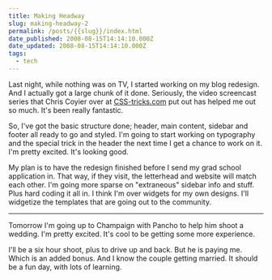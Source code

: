 ```yaml
---
title: Making Headway
slug: making-headway-2
permalink: /posts/{{slug}}/index.html
date_published: 2008-08-15T14:14:10.000Z
date_updated: 2008-08-15T14:14:10.000Z
tags:
  - tech
---
```


Last night, while nothing was on TV, I started working on my blog redesign. And I actually got a large chunk of it done. Seriously, the video screencast series that Chris Coyier over at [CSS-tricks.com](http://css-tricks.com) put out has helped me out so much. It's been really fantastic.

So, I've got the basic structure done; header, main content, sidebar and footer all ready to go and styled. I'm going to start working on typography and the special trick in the header the next time I get a chance to work on it. I'm pretty excited. It's looking good.

My plan is to have the redesign finished before I send my grad school application in. That way, if they visit, the letterhead and website will match each other. I'm going more sparse on "extraneous" sidebar info and stuff. Plus hard coding it all in. I think I'm over widgets for my own designs. I'll widgetize the templates that are going out to the community.

---

Tomorrow I'm going up to Champaign with Pancho to help him shoot a wedding. I'm pretty excited. It's cool to be getting some more experience.

I'll be a six hour shoot, plus to drive up and back. But he is paying me. Which is an added bonus. And I know the couple getting married. It should be a fun day, with lots of learning.
